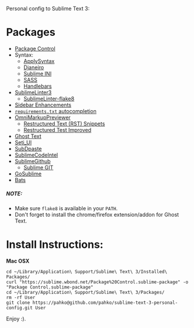 Personal config to Sublime Text 3:

# Packages

* [Package Control](https://sublime.wbond.net)
* Syntax:
    * [ApplySyntax](https://github.com/facelessuser/ApplySyntax)
    * [Djaneiro](https://github.com/squ1b3r/Djaneiro)
    * [Sublime INI](https://github.com/clintberry/sublime-text-2-ini)
    * [SASS](https://github.com/nathos/sass-textmate-bundle)
    * [Handlebars](https://github.com/daaain/Handlebars)
* [SublimeLinter3](https://github.com/SublimeLinter/SublimeLinter3)
    * [SublimeLinter-flake8](https://github.com/SublimeLinter/SublimeLinter-flake8)
* [Sidebar Enhancements](https://github.com/titoBouzout/SideBarEnhancements)
* [`requirements.txt` autocompletion](https://github.com/wuub/requirementstxt)
* [OmniMarkupPreviewer](http://theo.im/OmniMarkupPreviewer/)
    * [Restructured Text (RST) Snippets](https://github.com/mgaitan/sublime-rst-completion)
    * [Restructured Test Improved](https://packagecontrol.io/packages/RestructuredText%20Improved)
* [Ghost Text](https://packagecontrol.io/packages/GhostText)
* [Seti_UI](https://packagecontrol.io/packages/Seti_UI)
* [SubDpaste](https://github.com/bartTC/SubDpaste)
* [SublimeCodeIntel](https://github.com/SublimeCodeIntel/SublimeCodeIntel)
* [SublimeGithub](https://github.com/bgreenlee/sublime-github)
    * [Sublime GIT](https://github.com/kemayo/sublime-text-git)
* [GoSublime](https://github.com/DisposaBoy/GoSublime)
* [Bats](https://github.com/jverdeyen/sublime-bats)

##### NOTE:

* Make sure `flake8` is available in your `PATH`.
* Don't forget to install the chrome/firefox extension/addon for Ghost Text.

# Install Instructions:

**Mac OSX**

    cd ~/Library/Application\ Support/Sublime\ Text\ 3/Installed\ Packages/
    curl "https://sublime.wbond.net/Package%20Control.sublime-package" -o "Package Control.sublime-package"
    cd ~/Library/Application\ Support/Sublime\ Text\ 3/Packages/
    rm -rf User
    git clone https://pahko@github.com/pahko/sublime-text-3-personal-config.git User

Enjoy :).
